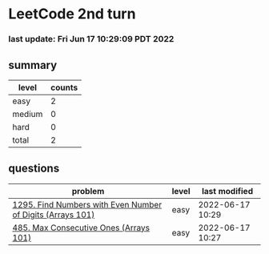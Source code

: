 # LeetCode 2nd turn
### last update: Fri Jun 17 10:29:09 PDT 2022
## summary
| level | counts |
|-|-|
| easy |2 |
| medium |0 |
| hard |0 |
| total | 2 |

## questions
| problem | level| last modified |
|-|-|-|
| [ 1295. Find Numbers with Even Number of Digits (Arrays 101) ](./1295.find-numbers-with-even-number-of-digits/) | easy | 2022-06-17 10:29 | 
| [ 485. Max Consecutive Ones (Arrays 101) ](./485.max-consecutive-ones/) | easy | 2022-06-17 10:27 | 


